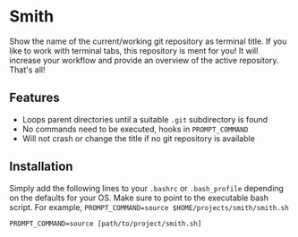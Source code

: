 # Smith

Show the name of the current/working git repository as terminal title. If you
like to work with terminal tabs, this repository is ment for you! It will 
increase your workflow and provide an overview of the active repository. That's all!

## Features

- Loops parent directories until a suitable `.git` subdirectory is found
- No commands need to be executed, hooks in `PROMPT_COMMAND`
- Will not crash or change the title if no git repository is available

## Installation

Simply add the following lines to your `.bashrc` or `.bash_profile` depending on
the defaults for your OS. Make sure to point to the executable bash script. For
example, `PROMPT_COMMAND=source $HOME/projects/smith/smith.sh`

```
PROMPT_COMMAND=source [path/to/project/smith.sh] 
```
